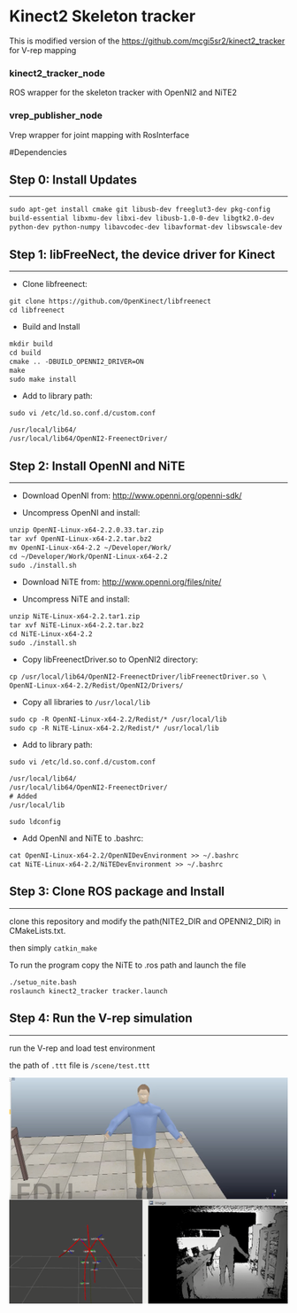 # Kinect2 Skeleton tracker #
This is modified version of the https://github.com/mcgi5sr2/kinect2_tracker for V-rep mapping 

### kinect2_tracker_node
ROS wrapper for the skeleton tracker with OpenNI2 and NiTE2 

### vrep_publisher_node
Vrep wrapper for joint mapping with RosInterface



#Dependencies 

## Step 0: Install Updates
---------------
```
sudo apt-get install cmake git libusb-dev freeglut3-dev pkg-config build-essential libxmu-dev libxi-dev libusb-1.0-0-dev libgtk2.0-dev python-dev python-numpy libavcodec-dev libavformat-dev libswscale-dev 
```

## Step 1: libFreeNect, the device driver for Kinect
---------------
- Clone libfreenect:
```
git clone https://github.com/OpenKinect/libfreenect
cd libfreenect
```

- Build and Install
```
mkdir build
cd build
cmake .. -DBUILD_OPENNI2_DRIVER=ON
make
sudo make install
```

- Add to library path:
```
sudo vi /etc/ld.so.conf.d/custom.conf
```
```
/usr/local/lib64/ 
/usr/local/lib64/OpenNI2-FreenectDriver/
```

## Step 2: Install OpenNI and NiTE
---------------
- Download OpenNI from:
http://www.openni.org/openni-sdk/

- Uncompress OpenNI and install:
```
unzip OpenNI-Linux-x64-2.2.0.33.tar.zip
tar xvf OpenNI-Linux-x64-2.2.tar.bz2
mv OpenNI-Linux-x64-2.2 ~/Developer/Work/
cd ~/Developer/Work/OpenNI-Linux-x64-2.2
sudo ./install.sh
```

- Download NiTE from:
http://www.openni.org/files/nite/

- Uncompress NiTE and install:
```
unzip NiTE-Linux-x64-2.2.tar1.zip
tar xvf NiTE-Linux-x64-2.2.tar.bz2
cd NiTE-Linux-x64-2.2
sudo ./install.sh
```

- Copy libFreenectDriver.so to OpenNI2 directory:
```
cp /usr/local/lib64/OpenNI2-FreenectDriver/libFreenectDriver.so \
OpenNI-Linux-x64-2.2/Redist/OpenNI2/Drivers/
```

- Copy all libraries to `/usr/local/lib` 
```
sudo cp -R OpenNI-Linux-x64-2.2/Redist/* /usr/local/lib
sudo cp -R NiTE-Linux-x64-2.2/Redist/* /usr/local/lib
```

- Add to library path:
```
sudo vi /etc/ld.so.conf.d/custom.conf
```
```
/usr/local/lib64/ 
/usr/local/lib64/OpenNI2-FreenectDriver/
# Added
/usr/local/lib
```
```
sudo ldconfig 
```

- Add OpenNI and NiTE to .bashrc:
```
cat OpenNI-Linux-x64-2.2/OpenNIDevEnvironment >> ~/.bashrc
cat NiTE-Linux-x64-2.2/NiTEDevEnvironment >> ~/.bashrc
```


## Step 3: Clone ROS package and Install
---------------
clone this repository and modify the path(NITE2_DIR and OPENNI2_DIR) in CMakeLists.txt.

then simply ```catkin_make ```


To run the program copy the NiTE to .ros path and launch the file
```
./setuo_nite.bash
roslaunch kinect2_tracker tracker.launch
```
## Step 4: Run the V-rep simulation
---------------
run the V-rep and load test environment

the path of ```.ttt``` file is ```/scene/test.ttt```

![alt text](img/result.png?)